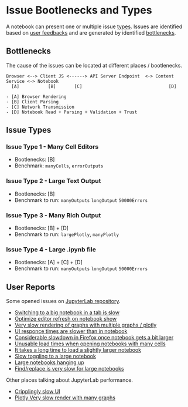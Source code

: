 # Issue Bootlenecks and Types

A notebook can present one or multiple issue [types](#Issue_Types). Issues are identified based on [user feedbacks](#User_Reports) and are generated by identified [bottlenecks](#Bottlenecks).

## Bottlenecks

The cause of the issues can be located at different places / bootlenecks.

```                        
Browser <--> Client JS <------> API Server Endpoint  <-> Content Service <-> Notebook
  [A]           [B]       [C]                                 [D]

- [A] Browser Rendering
- [B] Client Parsing
- [C] Network Transmission
- [D] Notebook Read + Parsing + Validation + Trust
```

## Issue Types

### Issue Type 1 - Many Cell Editors

- Bootlenecks: [B]
- Benchmark: `manyCells`, `errorOutputs`

### Issue Type 2 - Large Text Output

- Bootlenecks: [B]
- Benchmark to run: `manyOutputs` `longOutput` `50000Errors`

### Issue Type 3 - Many Rich Output

- Bootlenecks: [B] + [D]
- Benchmark to run: `largePlotly`, `manyPlotly`

### Issue Type 4 - Large .ipynb file

- Bootlenecks: [A] + [C] + [D]
- Benchmark to run: `manyOutputs` `longOutput` `50000Errors`

## User Reports

Some opened issues on [JupyterLab repository](https://github.com/jupyterlab/jupyterlab).

- [Switching to a big notebook in a tab is slow](https://github.com/jupyterlab/jupyterlab/issues/4292)  
- [Optimize editor refresh on notebook show](https://github.com/jupyterlab/jupyterlab/pull/5700/files)  
- [Very slow rendering of graphs with multiple graphs / plotly](https://github.com/jupyterlab/jupyterlab/issues/5738)  
- [UI responce times are slower than in notebook](https://github.com/jupyterlab/jupyterlab/issues/7613)  
- [Considerable slowdown in Firefox once notebook gets a bit larger](https://github.com/jupyterlab/jupyterlab/issues/1639)  
- [Unusable load times when opening notebooks with many cells](https://github.com/jupyterlab/jupyterlab/issues/8680)  
- [It takes a long time to load a slightly larger notebook](https://github.com/jupyterlab/jupyterlab/issues/5457)  
- [Slow toggling to a large notebook](https://github.com/jupyterlab/jupyterlab/issues/2639)  
- [Large notebooks hanging up](https://github.com/jupyterlab/jupyterlab/issues/6353)  
- [Find/replace is very slow for large notebooks](https://github.com/jupyterlab/jupyterlab/issues/6756)  

Other places talking about JupyterLab performance.

- [Cripplingly slow UI](https://discourse.jupyter.org/t/cripplingly-slow-ui-am-i-the-only-one/5351)  
- [Plotly Very slow render with many graphs](https://community.plotly.com/t/plotly-notebook-very-slow-render-with-many-graphs/16861/11)  
